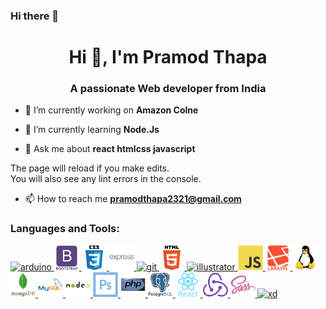 ### Hi there 👋

<h1 align="center">Hi 👋, I'm Pramod Thapa</h1>
<h3 align="center">A passionate Web developer from India</h3>

- 🔭 I’m currently working on **Amazon Colne**

- 🌱 I’m currently learning **Node.Js**

- 💬 Ask me about **react htmlcss javascript**

The page will reload if you make edits.\
You will also see any lint errors in the console.

- 📫 How to reach me **pramodthapa2321@gmail.com**

<h3 align='left'>Languages and Tools:</h3>
      <p align='left'>
				<a href='https://www.arduino.cc/' target='_blank'>
					<img
						src='https://cdn.worldvectorlogo.com/logos/arduino-1.svg'
						alt='arduino'
						width='40'
						height='40'
					/>
				</a>
				<a href='https://getbootstrap.com' target='_blank'>
					<img
						src='https://raw.githubusercontent.com/devicons/devicon/master/icons/bootstrap/bootstrap-plain-wordmark.svg'
						alt='bootstrap'
						width='40'
						height='40'
					/>
				</a>
				<a href='https://www.w3schools.com/css/' target='_blank'>
					<img
						src='https://raw.githubusercontent.com/devicons/devicon/master/icons/css3/css3-original-wordmark.svg'
						alt='css3'
						width='40'
						height='40'
					/>
				</a>
				<a href='https://expressjs.com' target='_blank'>
					<img
						src='https://raw.githubusercontent.com/devicons/devicon/master/icons/express/express-original-wordmark.svg'
						alt='express'
						width='40'
						height='40'
					/>
				</a>
				<a href='https://git-scm.com/' target='_blank'>
					<img
						src='https://www.vectorlogo.zone/logos/git-scm/git-scm-icon.svg'
						alt='git'
						width='40'
						height='40'
					/>
				</a>
				<a href='https://www.w3.org/html/' target='_blank'>
					<img
						src='https://raw.githubusercontent.com/devicons/devicon/master/icons/html5/html5-original-wordmark.svg'
						alt='html5'
						width='40'
						height='40'
					/>
				</a>
				<a
					href='https://www.adobe.com/in/products/illustrator.html'
					target='_blank'>
					<img
						src='https://www.vectorlogo.zone/logos/adobe_illustrator/adobe_illustrator-icon.svg'
						alt='illustrator'
						width='40'
						height='40'
					/>
				</a>
				<a
					href='https://developer.mozilla.org/en-US/docs/Web/JavaScript'
					target='_blank'>
					<img
						src='https://raw.githubusercontent.com/devicons/devicon/master/icons/javascript/javascript-original.svg'
						alt='javascript'
						width='40'
						height='40'
					/>
				</a>
				<a href='https://laravel.com/' target='_blank'>
					<img
						src='https://raw.githubusercontent.com/devicons/devicon/master/icons/laravel/laravel-plain-wordmark.svg'
						alt='laravel'
						width='40'
						height='40'
					/>
				</a>
				<a href='https://www.linux.org/' target='_blank'>
					<img
						src='https://raw.githubusercontent.com/devicons/devicon/master/icons/linux/linux-original.svg'
						alt='linux'
						width='40'
						height='40'
					/>
				</a>
				<a href='https://www.mongodb.com/' target='_blank'>
					<img
						src='https://raw.githubusercontent.com/devicons/devicon/master/icons/mongodb/mongodb-original-wordmark.svg'
						alt='mongodb'
						width='40'
						height='40'
					/>
				</a>
				<a href='https://www.mysql.com/' target='_blank'>
					<img
						src='https://raw.githubusercontent.com/devicons/devicon/master/icons/mysql/mysql-original-wordmark.svg'
						alt='mysql'
						width='40'
						height='40'
					/>
				</a>
				<a href='https://nodejs.org' target='_blank'>
					<img
						src='https://raw.githubusercontent.com/devicons/devicon/master/icons/nodejs/nodejs-original-wordmark.svg'
						alt='nodejs'
						width='40'
						height='40'
					/>
				</a>
				<a href='https://www.photoshop.com/en' target='_blank'>
					<img
						src='https://raw.githubusercontent.com/devicons/devicon/master/icons/photoshop/photoshop-line.svg'
						alt='photoshop'
						width='40'
						height='40'
					/>
				</a>
				<a href='https://www.php.net' target='_blank'>
					<img
						src='https://raw.githubusercontent.com/devicons/devicon/master/icons/php/php-original.svg'
						alt='php'
						width='40'
						height='40'
					/>
				</a>
				<a href='https://www.postgresql.org' target='_blank'>
					<img
						src='https://raw.githubusercontent.com/devicons/devicon/master/icons/postgresql/postgresql-original-wordmark.svg'
						alt='postgresql'
						width='40'
						height='40'
					/>
				</a>
				<a href='https://reactjs.org/' target='_blank'>
					<img
						src='https://raw.githubusercontent.com/devicons/devicon/master/icons/react/react-original-wordmark.svg'
						alt='react'
						width='40'
						height='40'
					/>
				</a>
				<a href='https://redux.js.org' target='_blank'>
					<img
						src='https://raw.githubusercontent.com/devicons/devicon/master/icons/redux/redux-original.svg'
						alt='redux'
						width='40'
						height='40'
					/>
				</a>
				<a href='https://sass-lang.com' target='_blank'>
					<img
						src='https://raw.githubusercontent.com/devicons/devicon/master/icons/sass/sass-original.svg'
						alt='sass'
						width='40'
						height='40'
					/>
				</a>
				<a href='https://www.adobe.com/products/xd.html' target='_blank'>
					<img
						src='https://cdn.worldvectorlogo.com/logos/adobe-xd.svg'
						alt='xd'
						width='40'
						height='40'
					/>
				</a>
			</p>

